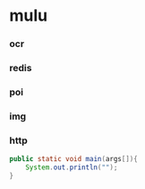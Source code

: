# mulu
### ocr
### redis
### poi
### img
### http
``` java
public static void main(args[]){
	System.out.println("");
}
```
